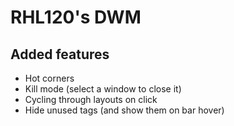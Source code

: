 # RHL120's DWM
## Added features
- Hot corners
- Kill mode (select a window to close it)
- Cycling through layouts on click
- Hide unused tags (and show them on bar hover)
